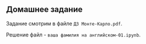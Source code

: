 ## Домашнее задание

Задание смотрим в файле `ДЗ Монте-Карло.pdf`.

Решение файл - `ваша фамилия на английском-01.ipynb`.
